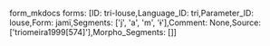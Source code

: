 form_mkdocs
forms: [ID: tri-louse,Language_ID: tri,Parameter_ID: louse,Form: jamï,Segments: ['j', 'a', 'm', 'ɨ'],Comment: None,Source: ['triomeira1999[574]'],Morpho_Segments: []]